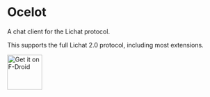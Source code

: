 Ocelot
======

A chat client for the Lichat protocol.

This supports the full Lichat 2.0 protocol, including most extensions.

<a href="https://f-droid.org/packages/org.shirakumo.ocelot/" target="_blank">
<img src="https://f-droid.org/badge/get-it-on.png" alt="Get it on F-Droid" height="80"/></a>
